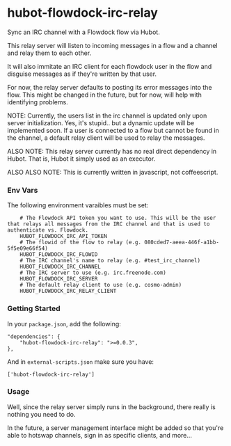 hubot-flowdock-irc-relay
========================

Sync an IRC channel with a Flowdock flow via Hubot.

This relay server will listen to incoming messages in a flow and a channel and relay them to each other.

It will also immitate an IRC client for each flowdock user in the flow and disguise messages as if they're written by that user.

For now, the relay server defaults to posting its error messages into the flow. This might be changed in the future, but for now, will help with identifying problems.

NOTE: Currently, the users list in the irc channel is updated only upon server initialization. Yes, it's stupid.. but a dynamic update will be implemented soon. If a user is connected to a flow but cannot be found in the channel, a default relay client will be used to relay the messages.

ALSO NOTE: This relay server currently has no real direct dependency in Hubot. That is, Hubot it simply used as an executor.

ALSO ALSO NOTE: This is currently written in javascript, not coffeescript.

### Env Vars

The following environment varaibles must be set:

```shell
    # The Flowdock API token you want to use. This will be the user that relays all messages from the IRC channel and that is used to authenticate vs. Flowdock.
    HUBOT_FLOWDOCK_IRC_API_TOKEN
    # The flowid of the flow to relay (e.g. 080cded7-aeea-446f-a1bb-5f5e09e66f54)
    HUBOT_FLOWDOCK_IRC_FLOWID
    # The IRC channel's name to relay (e.g. #test_irc_channel)
    HUBOT_FLOWDOCK_IRC_CHANNEL
    # The IRC server to use (e.g. irc.freenode.com)
    HUBOT_FLOWDOCK_IRC_SERVER
    # The default relay client to use (e.g. cosmo-admin)
    HUBOT_FLOWDOCK_IRC_RELAY_CLIENT
```

### Getting Started

In your `package.json`, add the following:

    "dependencies": {
        "hubot-flowdock-irc-relay": ">=0.0.3",
    },

And in `external-scripts.json` make sure you have:

    ['hubot-flowdock-irc-relay']

### Usage

Well, since the relay server simply runs in the background, there really is nothing you need to do.

In the future, a server management interface might be added so that you're able to hotswap channels, sign in as specific clients, and more...
